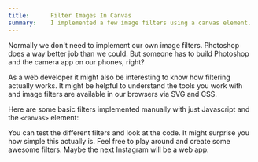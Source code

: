 ```yaml
---
title:      Filter Images In Canvas
summary:    I implemented a few image filters using a canvas element.
---
```


Normally we don't need to implement our own image filters.
Photoshop does a way better job than we could.
But someone has to build Photoshop and the camera app on our phones, right?

As a web developer it might also be interesting to know how filtering actually works.
It might be helpful to understand the tools you work with
and image filters are available in our browsers via SVG and CSS.

Here are some basic filters implemented manually with just Javascript and the `<canvas>` element:

<script data-slug-hash="eFlkh" data-user="jorin" data-height="300" data-default-tab="result" data-theme-id="8862" class='codepen' async src="//codepen.io/assets/embed/ei.js" ></script>

You can test the different filters and look at the code.
It might surprise you how simple this actually is.
Feel free to play around and create some awesome filters.
Maybe the next Instagram will be a web app.
